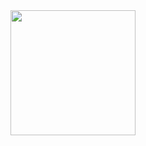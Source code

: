 <div align="center">
  <img height="200" src="![b8a4261ca30bf239d43be105a6ed9798](https://github.com/user-attachments/assets/0abbddf6-f590-4b2e-aece-2cd310120b43)"  />
</div>

###
